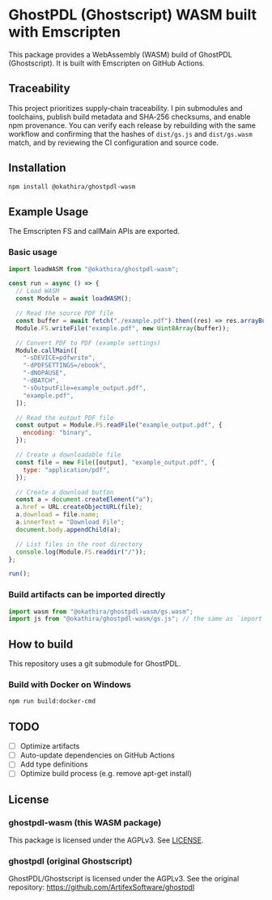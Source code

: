 # GhostPDL (Ghostscript) WASM built with Emscripten

This package provides a WebAssembly (WASM) build of GhostPDL (Ghostscript). It is built with Emscripten on GitHub Actions.

## Traceability

This project prioritizes supply‑chain traceability. I pin submodules and toolchains, publish build metadata and SHA‑256 checksums, and enable npm provenance. You can verify each release by rebuilding with the same workflow and confirming that the hashes of `dist/gs.js` and `dist/gs.wasm` match, and by reviewing the CI configuration and source code.

## Installation

```bash
npm install @okathira/ghostpdl-wasm
```

## Example Usage

The Emscripten FS and callMain APIs are exported.

### Basic usage

```js
import loadWASM from "@okathira/ghostpdl-wasm";

const run = async () => {
  // Load WASM
  const Module = await loadWASM();

  // Read the source PDF file
  const buffer = await fetch("./example.pdf").then((res) => res.arrayBuffer());
  Module.FS.writeFile("example.pdf", new Uint8Array(buffer));

  // Convert PDF to PDF (example settings)
  Module.callMain([
    "-sDEVICE=pdfwrite",
    "-dPDFSETTINGS=/ebook",
    "-dNOPAUSE",
    "-dBATCH",
    "-sOutputFile=example_output.pdf",
    "example.pdf",
  ]);

  // Read the output PDF file
  const output = Module.FS.readFile("example_output.pdf", {
    encoding: "binary",
  });

  // Create a downloadable file
  const file = new File([output], "example_output.pdf", {
    type: "application/pdf",
  });

  // Create a download button
  const a = document.createElement("a");
  a.href = URL.createObjectURL(file);
  a.download = file.name;
  a.innerText = "Download File";
  document.body.appendChild(a);

  // List files in the root directory
  console.log(Module.FS.readdir("/"));
};

run();
```

### Build artifacts can be imported directly

```js
import wasm from "@okathira/ghostpdl-wasm/gs.wasm";
import js from "@okathira/ghostpdl-wasm/gs.js"; // the same as `import loadWASM from "@okathira/ghostpdl-wasm";`
```

## How to build

This repository uses a git submodule for GhostPDL.

### Build with Docker on Windows

```bash
npm run build:docker-cmd
```

## TODO

- [ ] Optimize artifacts
- [ ] Auto-update dependencies on GitHub Actions
- [ ] Add type definitions
- [ ] Optimize build process (e.g. remove apt-get install)

## License

### ghostpdl-wasm (this WASM package)

This package is licensed under the AGPLv3. See [LICENSE](./LICENSE).

### ghostpdl (original Ghostscript)

GhostPDL/Ghostscript is licensed under the AGPLv3. See the original repository: <https://github.com/ArtifexSoftware/ghostpdl>
